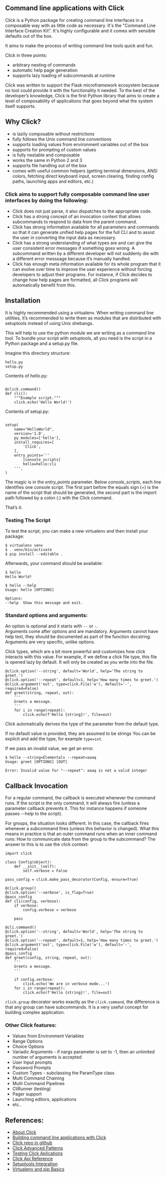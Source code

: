 ## Command line applications with Click

  Click is a Python package for creating command line interfaces
  in a composable way with as little code as necessary.  It's the "Command
  Line Interface Creation Kit".  It's highly configurable and it comes with
  sensible defaults out of the box.

  It aims to make the process of writing command line tools quick and fun.

  Click in three points:

  -   arbitrary nesting of commands
  -   automatic help page generation
  -   supports lazy loading of subcommands at runtime


Click was written to support the Flask microframework ecosystem because no tool could provide it with the functionality it needed.
To the best of the developer’s knowledge, Click is the first Python library that aims to create a level of composability of applications that goes beyond what the system itself supports.

## Why Click?
- is lazily composable without restrictions
- fully follows the Unix command line conventions
- supports loading values from environment variables out of the box
- supports for prompting of custom values
- is fully nestable and composable
- works the same in Python 2 and 3
- supports file handling out of the box
- comes with useful common helpers (getting terminal dimensions, ANSI colors, fetching direct keyboard input, screen clearing, finding config paths, launching apps and editors, etc.)

### Click aims to support fully composable command line user interfaces by doing the following:
- Click does not just parse, it also dispatches to the appropriate code.
- Click has a strong concept of an invocation context that allows subcommands to respond to data from the parent command.
- Click has strong information available for all parameters and commands so that it can generate unified help pages for the full CLI and to assist the user in converting the input data as necessary.
- Click has a strong understanding of what types are and can give the user consistent error messages if something goes wrong. A subcommand written by a different developer will not suddenly die with a different error messsage because it’s manually handled.
- Click has enough meta information available for its whole program that it can evolve over time to improve the user experience without forcing developers to adjust their programs. For instance, if Click decides to change how help pages are formatted, all Click programs will automatically benefit from this.


## Installation
It is highly recommended using a virtualenv.
When writing command line utilities, it’s recommended to write them as modules that are distributed with setuptools instead of using Unix shebangs.

This will help to use the python module we are writing as a command line tool.
To bundle your script with setuptools, all you need is the script in a Python package and a setup.py file.

Imagine this directory structure:

    hello.py
    setup.py

Contents of hello.py:

```import click

@click.command()
def cli():
    """Example script."""
    click.echo('Hello World!')
```    
Contents of setup.py:
 
```from setuptools import setup

setup(
    name="HelloWorld",
    version='1.0',
    py_modules=['hello'],
    install_requires=[
        'Click',
    ],
    entry_points='''
        [console_scripts]
        hello=hello:cli
    ''',
)
```

The magic is in the _entry_points_ parameter. Below _console_scripts_, each line identifies one console script. The first part before the equals sign (=) is the name of the script that should be generated, the second part is the import path followed by a colon (:) with the Click command.

That’s it.


### Testing The Script
To test the script, you can make a new virtualenv and then install your package:

```
$ virtualenv venv
$ . venv/bin/activate
$ pip install --editable .

```
Afterwards, your command should be available:

```
$ hello
Hello World!

$ hello --help
Usage: hello [OPTIONS]

Options:
--help  Show this message and exit.

```

### Standard options and arguments:

An option is optional and it starts with `--` or `-`.  
Arguments come after options and are mandatory. 
Arguments cannot have help text, they should be documented as part of the function docstring. Arguments are very specific, unlike options.


Click types, which are a bit more powerful and customizes how click interacts with this value. 
For example, if we define a click file type, this file is opened lazy by default. 
It will only be created as you write into the file.



```
@click.option('--string', default='World', help='The string to greet.')
@click.option('--repeat', default=1, help='How many times to greet.')
@click.argument('out', type=click.File('w'), default='-', required=False)
def greet(string, repeat, out):
    '''
    Greets a message.
    '''
    for i in range(repeat):
        click.echo(f'Hello {string}!', file=out)
```

Click automatically derives the type of the parameter from the default type.

If no default value is provided, they are assumed to be strings
You can be explicit and add the type, for example ```type=int```.


If we pass an invalid value, we get an error.
```
$ hello --string=Elementals --repeat=aaaq
Usage: greet [OPTIONS] [OUT]

Error: Invalid value for "--repeat": aaaq is not a valid integer
```

## Callback Invocation
For a regular command, the callback is executed whenever the command runs. If the script is the only command, it will always fire (unless a parameter callback prevents it. This for instance happens if someone passes --help to the script).

For groups, the situation looks different. In this case, the callback fires whenever a subcommand fires (unless this behavior is changed). What this means in practice is that an outer command runs when an inner command runs:
How to communicate data from the group to the subcommand? 
The answer to this is to use the click context:
```
import click

class Config(object):
    def __init__(self):
        self.verbose = False

pass_config = click.make_pass_decorator(Config, ensure=True)

@click.group()
@click.option('--verbose', is_flag=True)
@pass_config
def cli(config, verbose):
    if verbose:
        config.verbose = verbose

    pass

@cli.command()
@click.option('--string', default='World', help='The string to greet.')
@click.option('--repeat', default=1, help='How many times to greet.')
@click.argument('out', type=click.File('w'), default='-', required=False)
@pass_config
def greet(config, string, repeat, out):
    '''
    Greets a message.
    '''

    if config.verbose:
        click.echo('We are in verbose mode...')
    for i in range(repeat):
        click.echo(f'Hello {string}!', file=out)
```

```click.group``` decorator works exactly as the ```click.command```, the difference is that any group can have subcommands.
It is a very useful concept for building complex application.

### Other Click features:
 - Values from Environment Variables
 - Range Options
 - Choice Options
 - Variadic Arguments - if nargs parameter is set to -1, then an unlimited number of arguments is accepted
 - User Input prompts
 - Password Prompts
 - Custom Types -  subclassing the ParamType class
 - Multi Command Chaining
 - Multi Command Pipelines
 - CliRunner (testing)
 - Pager support
 - Launching editors, applications
 - etc..
 
## References:
 - [About Click](http://click.pocoo.org/5/)
 - [Building command line applications with Click](http://pymbook.readthedocs.io/en/latest/click.html)
 - [Click repo in github](https://github.com/pallets/click)
 - [Click Advanced Patterns](http://click.pocoo.org/5/advanced/)
 - [Testing Click Aplications](http://click.pocoo.org/5/testing/)
 - [Click Api Reference](http://click.pocoo.org/5/api/)
 - [Setuptools Integration](http://click.pocoo.org/5/setuptools/#setuptools-integration)
 - [Virtualenv and pip Basics](http://jonathanchu.is/posts/virtualenv-and-pip-basics/)
  
